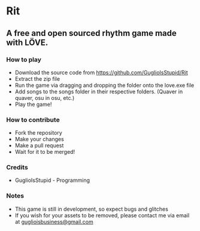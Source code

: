 # Rit
## A free and open sourced rhythm game made with LÖVE.

### How to play
- Download the source code from https://github.com/GuglioIsStupid/Rit
- Extract the zip file
- Run the game via dragging and dropping the folder onto the love.exe file
- Add songs to the songs folder in their respective folders. (Quaver in quaver, osu in osu, etc.)
- Play the game!

### How to contribute
- Fork the repository
- Make your changes
- Make a pull request
- Wait for it to be merged!

### Credits
- GuglioIsStupid - Programming

### Notes
- This game is still in development, so expect bugs and glitches
- If you wish for your assets to be removed, please contact me via email at [guglioisbusiness@gmail.com](mailto:guglioisbusiness@gmail.com)